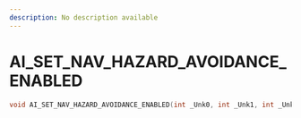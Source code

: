 ```yaml
---
description: No description available 
---
```


# AI_SET_NAV_HAZARD_AVOIDANCE_ENABLED

```cpp
void AI_SET_NAV_HAZARD_AVOIDANCE_ENABLED(int _Unk0, int _Unk1, int _Unk2);
```